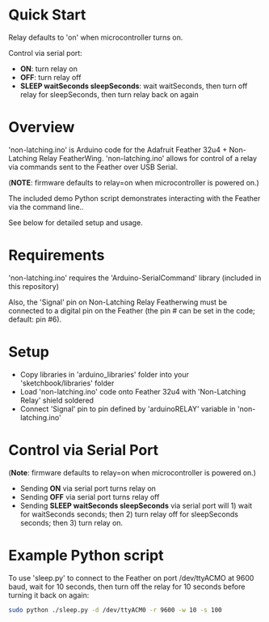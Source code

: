 # Quick Start

Relay defaults to 'on' when microcontroller turns on.

Control via serial port:
 
- **ON**: turn relay on
- **OFF**: turn relay off
- **SLEEP waitSeconds sleepSeconds**: wait waitSeconds, then turn off relay for sleepSeconds, then turn relay back on again

# Overview

'non-latching.ino' is Arduino code for the Adafruit Feather 32u4 + Non-Latching Relay FeatherWing. 'non-latching.ino' allows for control of a relay via commands sent to the Feather over USB Serial.

(**NOTE**: firmware defaults to relay=on when microcontroller is powered on.)

The included demo Python script demonstrates interacting with the Feather via the command line..

See below for detailed setup and usage.

# Requirements

'non-latching.ino' requires the 'Arduino-SerialCommand' library (included in this repository)

Also, the 'Signal' pin on Non-Latching Relay Featherwing must be connected to a digital pin on the Feather (the pin # can be set in the code; default: pin #6).

# Setup

- Copy libraries in 'arduino_libraries' folder into your 'sketchbook/libraries' folder
- Load 'non-latching.ino' code onto Feather 32u4 with 'Non-Latching Relay' shield soldered
- Connect 'Signal' pin to pin defined by 'arduinoRELAY' variable in 'non-latching.ino'

# Control via Serial Port 

(**Note**: firmware defaults to relay=on when microcontroller is powered on.)

- Sending **ON** via serial port turns relay on  
- Sending **OFF** via serial port turns relay off  
- Sending **SLEEP waitSeconds sleepSeconds** via serial port will 1) wait for waitSeconds seconds; then 2) turn relay off for sleepSeconds seconds; then 3) turn relay on.


# Example Python script 

To use 'sleep.py' to connect to the Feather on port /dev/ttyACMO at 9600 baud, wait for 10 seconds, then turn off the relay for 10 seconds before turning it back on again:


``` bash
sudo python ./sleep.py -d /dev/ttyACM0 -r 9600 -w 10 -s 100
```

 
